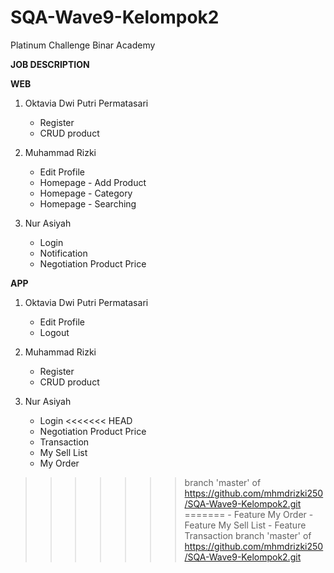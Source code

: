# SQA-Wave9-Kelompok2
Platinum Challenge Binar Academy

**JOB DESCRIPTION**

**WEB**
1. Oktavia Dwi Putri Permatasari 
	- Register
	- CRUD product
	
2. Muhammad Rizki
	- Edit Profile
	- Homepage - Add Product
	- Homepage - Category
	- Homepage - Searching
	
3. Nur Asiyah
   	- Login
	- Notification
	- Negotiation Product Price

**APP**
1. Oktavia Dwi Putri Permatasari 
	- Edit Profile
	- Logout
	
2. Muhammad Rizki
	- Register
	- CRUD product
	
3. Nur Asiyah
   	- Login
<<<<<<< HEAD
   	- Negotiation Product Price
   	- Transaction
   	- My Sell List
   	- My Order
>>>>>>> branch 'master' of https://github.com/mhmdrizki250/SQA-Wave9-Kelompok2.git
=======
   	- Feature My Order
	- Feature My Sell List
	- Feature Transaction
>>>>>>> branch 'master' of https://github.com/mhmdrizki250/SQA-Wave9-Kelompok2.git
